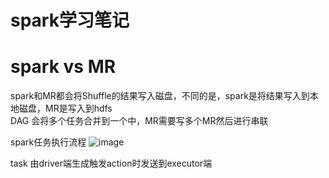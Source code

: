 # spark学习笔记

# spark vs MR
spark和MR都会将Shuffle的结果写入磁盘，不同的是，spark是将结果写入到本地磁盘，MR是写入到hdfs  
DAG 会将多个任务合并到一个中，MR需要写多个MR然后进行串联

spark任务执行流程
![image](https://github.com/wjn0918/Study/blob/master/%E5%A4%A7%E6%95%B0%E6%8D%AE/images/apache/spark/spark%E4%BB%BB%E5%8A%A1%E6%89%A7%E8%A1%8C%E8%BF%87%E7%A8%8B%E7%AE%80%E4%BB%8B.png)

task 由driver端生成触发action时发送到executor端
